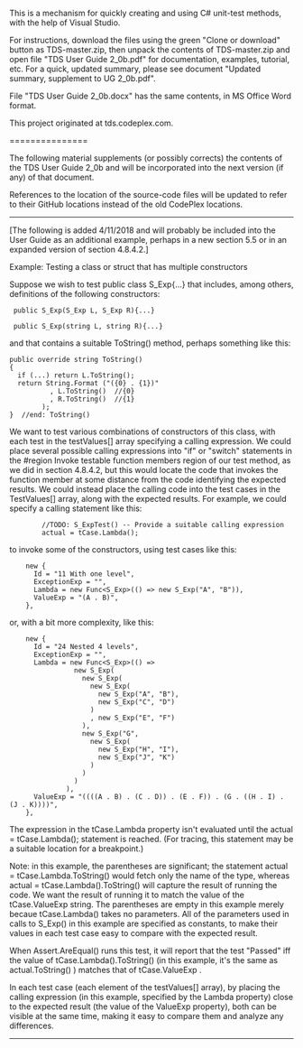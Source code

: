This is a mechanism for quickly creating and using C# unit-test methods, with the help of Visual Studio.

For instructions, download the files using the green "Clone or download" button as TDS-master.zip,
then unpack the contents of TDS-master.zip and
open file "TDS User Guide 2_0b.pdf" for documentation, examples, tutorial, etc.
For a quick, updated summary, please see document "Updated summary, supplement to UG 2_0b.pdf".

File "TDS User Guide 2_0b.docx" has the same contents, in MS Office Word format.

This project originated at tds.codeplex.com.

===============

The following material supplements (or possibly corrects) the contents of the
TDS User Guide 2_0b and will be incorporated into the next version (if any)
of that document.

References to the location of the source-code files will be updated to 
refer to their GitHub locations instead of the old CodePlex locations.

---------------
[The following is added 4/11/2018 and will probably be included into the
User Guide as an additional example, perhaps in a new section 5.5
or in an expanded version of section 4.8.4.2.]

Example: Testing a class or struct that has multiple constructors

Suppose we wish to test public class S_Exp{...} that includes, among
others, definitions of the following constructors:

     public S_Exp(S_Exp L, S_Exp R){...}

     public S_Exp(string L, string R){...}

and that contains a suitable ToString() method, perhaps something like this:

    public override string ToString()
    {
      if (...) return L.ToString();
      return String.Format ("({0} . {1})"
              , L.ToString()  //{0}
              , R.ToString()  //{1}
            );
    }  //end: ToString()
 
We want to test various combinations of constructors of this class, with each test in
the testValues[] array specifying a calling expression.  We could place several possible
calling expressions into "if" or "switch" statements in the
          #region Invoke testable function members
region of our test method, as we did in section 4.8.4.2, but this would locate the code
that invokes the function member at some distance from the code identifying the
expected results.  We could instead place the calling code into the test cases in the
TestValues[] array, along with the expected results.  For example, we could specify
a calling statement like this:

            //TODO: S_ExpTest() -- Provide a suitable calling expression
            actual = tCase.Lambda();

to invoke some of the constructors, using test cases like this:

        new {
          Id = "11 With one level",
          ExceptionExp = "",
          Lambda = new Func<S_Exp>(() => new S_Exp("A", "B")),
          ValueExp = "(A . B)",
        },

or, with a bit more complexity, like this:

        new {
          Id = "24 Nested 4 levels",
          ExceptionExp = "",
          Lambda = new Func<S_Exp>(() =>
                    new S_Exp(
                      new S_Exp(
                        new S_Exp(
                          new S_Exp("A", "B"),
                          new S_Exp("C", "D")
                        )
                        , new S_Exp("E", "F")
                      ),
                      new S_Exp("G",
                        new S_Exp(
                          new S_Exp("H", "I"),
                          new S_Exp("J", "K")
                        )
                      )
                    )
                  ),
          ValueExp = "((((A . B) . (C . D)) . (E . F)) . (G . ((H . I) . (J . K))))",
        },

The expression in the tCase.Lambda property isn't evaluated until the
            actual = tCase.Lambda();
statement is reached.  (For tracing, this statement may be a suitable location for a breakpoint.)

Note: in this example, the parentheses are significant; the statement
   actual = tCase.Lambda.ToString()  would fetch only the name of the type, whereas
   actual = tCase.Lambda().ToString()  will capture the result of running the code.
   We want the result of running it to match the value of the tCase.ValueExp string.
   The parentheses are empty in this example merely becaue tCase.Lambda() takes
   no parameters.  All of the parameters used in calls to S_Exp() in this example
   are specified as constants, to make their values in each test case easy to compare
   with the expected result.

When Assert.AreEqual() runs this test, it will report that the test "Passed" iff
  the value of tCase.Lambda().ToString()
  (in this example, it's the same as actual.ToString() )
  matches that of tCase.ValueExp .

In each test case (each element of the testValues[] array),
   by placing the calling expression (in this example, specified by
   the Lambda property) close to the expected result (the value of
   the ValueExp property), both can be visible at the same time,
   making it easy to compare them and analyze any differences.

---------------

